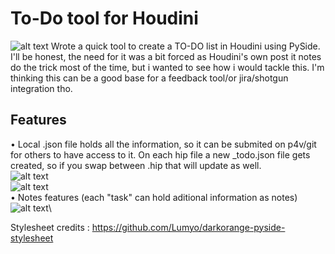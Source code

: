 # To-Do tool for Houdini
![alt text](https://github.com/ianistor/ian_houdini_todo/blob/main/todo_ui2.png)
Wrote a quick tool to create a TO-DO list in Houdini using PySide.
I'll be honest, the need for it was a bit forced as Houdini's own post it notes do the trick most of the time, but i wanted to see how i would tackle this.
I'm thinking this can be a good base for a feedback tool/or jira/shotgun integration tho.

## Features

• Local .json file holds all the information, so it can be submited on p4v/git for others to have access to it.
On each hip file a new _todo.json file gets created, so if you swap between .hip that will update as well.\
![alt text](https://github.com/ianistor/ian_houdini_todo/blob/main/folder2.png)\
![alt text](https://github.com/ianistor/ian_houdini_todo/blob/main/folder1.png)\
• Notes features (each "task" can hold aditional information as notes)\
![alt text](https://github.com/ianistor/ian_houdini_todo/blob/main/todo_ui.png)\

Stylesheet credits : https://github.com/Lumyo/darkorange-pyside-stylesheet
